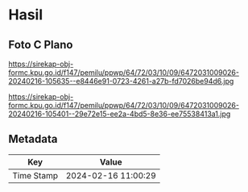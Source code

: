 # Hasil

## Foto C Plano

https://sirekap-obj-formc.kpu.go.id/f147/pemilu/ppwp/64/72/03/10/09/6472031009026-20240216-105635--e8446e91-0723-4261-a27b-fd7026be94d6.jpg

https://sirekap-obj-formc.kpu.go.id/f147/pemilu/ppwp/64/72/03/10/09/6472031009026-20240216-105401--29e72e15-ee2a-4bd5-8e36-ee75538413a1.jpg


## Metadata

| Key        | Value               |
| ---------- | ------------------- |
| Time Stamp | 2024-02-16 11:00:29 |



